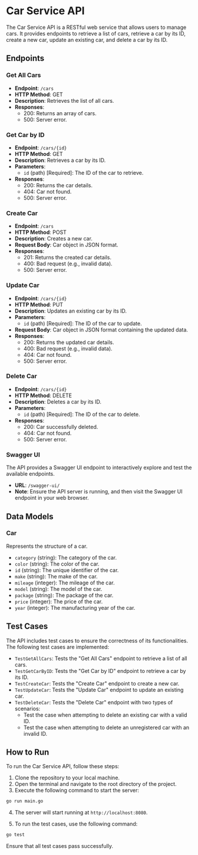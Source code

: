 
# Car Service API

The Car Service API is a RESTful web service that allows users to manage cars. It provides endpoints to retrieve a list of cars, retrieve a car by its ID, create a new car, update an existing car, and delete a car by its ID.

## Endpoints

### Get All Cars

- **Endpoint**: `/cars`
- **HTTP Method**: GET
- **Description**: Retrieves the list of all cars.
- **Responses**:
  - 200: Returns an array of cars.
  - 500: Server error.

### Get Car by ID

- **Endpoint**: `/cars/{id}`
- **HTTP Method**: GET
- **Description**: Retrieves a car by its ID.
- **Parameters**:
  - `id` (path) [Required]: The ID of the car to retrieve.
- **Responses**:
  - 200: Returns the car details.
  - 404: Car not found.
  - 500: Server error.

### Create Car

- **Endpoint**: `/cars`
- **HTTP Method**: POST
- **Description**: Creates a new car.
- **Request Body**: Car object in JSON format.
- **Responses**:
  - 201: Returns the created car details.
  - 400: Bad request (e.g., invalid data).
  - 500: Server error.

### Update Car

- **Endpoint**: `/cars/{id}`
- **HTTP Method**: PUT
- **Description**: Updates an existing car by its ID.
- **Parameters**:
  - `id` (path) [Required]: The ID of the car to update.
- **Request Body**: Car object in JSON format containing the updated data.
- **Responses**:
  - 200: Returns the updated car details.
  - 400: Bad request (e.g., invalid data).
  - 404: Car not found.
  - 500: Server error.

### Delete Car

- **Endpoint**: `/cars/{id}`
- **HTTP Method**: DELETE
- **Description**: Deletes a car by its ID.
- **Parameters**:
  - `id` (path) [Required]: The ID of the car to delete.
- **Responses**:
  - 200: Car successfully deleted.
  - 404: Car not found.
  - 500: Server error.

### Swagger UI

The API provides a Swagger UI endpoint to interactively explore and test the available endpoints.

- **URL**: `/swagger-ui/`
- **Note**: Ensure the API server is running, and then visit the Swagger UI endpoint in your web browser.

## Data Models

### Car

Represents the structure of a car.

- `category` (string): The category of the car.
- `color` (string): The color of the car.
- `id` (string): The unique identifier of the car.
- `make` (string): The make of the car.
- `mileage` (integer): The mileage of the car.
- `model` (string): The model of the car.
- `package` (string): The package of the car.
- `price` (integer): The price of the car.
- `year` (integer): The manufacturing year of the car.

## Test Cases

The API includes test cases to ensure the correctness of its functionalities. The following test cases are implemented:

- `TestGetAllCars`: Tests the "Get All Cars" endpoint to retrieve a list of all cars.
- `TestGetCarByID`: Tests the "Get Car by ID" endpoint to retrieve a car by its ID.
- `TestCreateCar`: Tests the "Create Car" endpoint to create a new car.
- `TestUpdateCar`: Tests the "Update Car" endpoint to update an existing car.
- `TestDeleteCar`: Tests the "Delete Car" endpoint with two types of scenarios:
  - Test the case when attempting to delete an existing car with a valid ID.
  - Test the case when attempting to delete an unregistered car with an invalid ID.

## How to Run

To run the Car Service API, follow these steps:

1. Clone the repository to your local machine.
2. Open the terminal and navigate to the root directory of the project.
3. Execute the following command to start the server:

```bash
go run main.go
```

4. The server will start running at `http://localhost:8080`.

5. To run the test cases, use the following command:

```bash
go test
```

Ensure that all test cases pass successfully.
